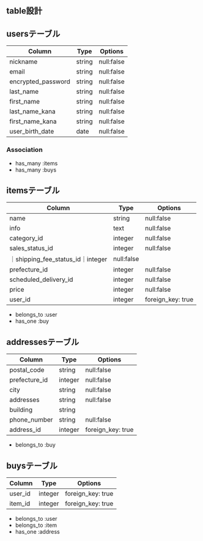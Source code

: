 ## table設計

## usersテーブル

|Column|Type|Options|
|------|----|-------|
|nickname|string|null:false|
|email|string|null:false|
|encrypted_password|string|null:false|
|last_name|string|null:false|
|first_name|string|null:false|
|last_name_kana|string|null:false|
|first_name_kana|string|null:false|
|user_birth_date|date|null:false|

### Association

- has_many :items
- has_many :buys

##  itemsテーブル

|Column|Type|Options|
|------|----|-------|
|name|string|null:false|
|info|text|null:false|
|category_id|integer|null:false|
|sales_status_id|integer|null:false|
｜shipping_fee_status_id｜integer|null:false|
|prefecture_id|integer|null:false|
|scheduled_delivery_id|integer|null:false|
|price|integer|null:false|
|user_id|integer|foreign_key: true|

- belongs_to :user
- has_one :buy

## addressesテーブル

|Column|Type|Options|
|------|----|-------|
|postal_code|string|null:false|
|prefecture_id|integer|null:false|
|city|string|null:false|
|addresses|string|null:false|
|building|string|
|phone_number|string|null:false|
|address_id|integer|foreign_key: true|

- belongs_to :buy

## buysテーブル

|Column|Type|Options|
|------|----|-------|
|user_id|integer|foreign_key: true|
|item_id|integer|foreign_key: true|

- belongs_to :user
- belongs_to :item
- has_one :address